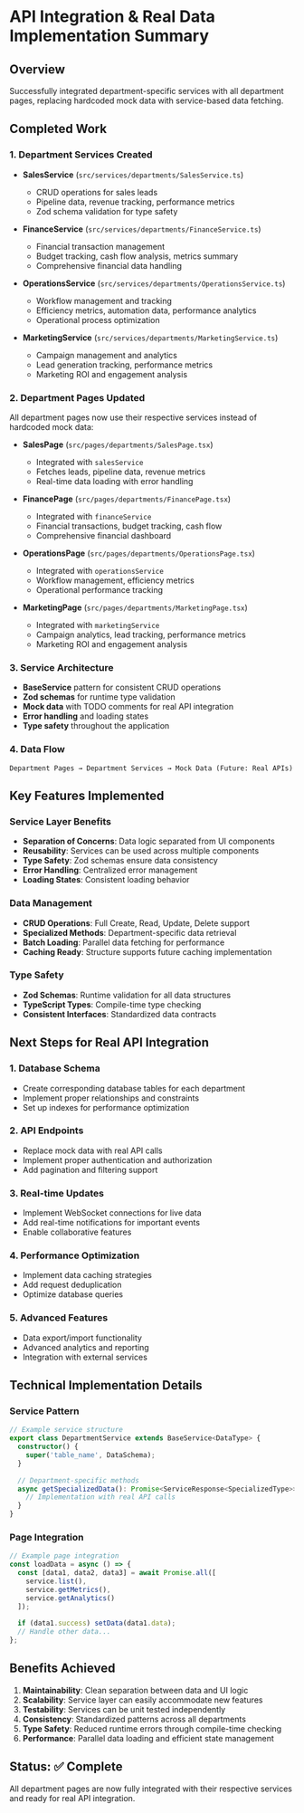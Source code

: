 # API Integration & Real Data Implementation Summary

## Overview
Successfully integrated department-specific services with all department pages, replacing hardcoded mock data with service-based data fetching.

## Completed Work

### 1. Department Services Created
- **SalesService** (`src/services/departments/SalesService.ts`)
  - CRUD operations for sales leads
  - Pipeline data, revenue tracking, performance metrics
  - Zod schema validation for type safety

- **FinanceService** (`src/services/departments/FinanceService.ts`)
  - Financial transaction management
  - Budget tracking, cash flow analysis, metrics summary
  - Comprehensive financial data handling

- **OperationsService** (`src/services/departments/OperationsService.ts`)
  - Workflow management and tracking
  - Efficiency metrics, automation data, performance analytics
  - Operational process optimization

- **MarketingService** (`src/services/departments/MarketingService.ts`)
  - Campaign management and analytics
  - Lead generation tracking, performance metrics
  - Marketing ROI and engagement analysis

### 2. Department Pages Updated
All department pages now use their respective services instead of hardcoded mock data:

- **SalesPage** (`src/pages/departments/SalesPage.tsx`)
  - Integrated with `salesService`
  - Fetches leads, pipeline data, revenue metrics
  - Real-time data loading with error handling

- **FinancePage** (`src/pages/departments/FinancePage.tsx`)
  - Integrated with `financeService`
  - Financial transactions, budget tracking, cash flow
  - Comprehensive financial dashboard

- **OperationsPage** (`src/pages/departments/OperationsPage.tsx`)
  - Integrated with `operationsService`
  - Workflow management, efficiency metrics
  - Operational performance tracking

- **MarketingPage** (`src/pages/departments/MarketingPage.tsx`)
  - Integrated with `marketingService`
  - Campaign analytics, lead tracking, performance metrics
  - Marketing ROI and engagement analysis

### 3. Service Architecture
- **BaseService** pattern for consistent CRUD operations
- **Zod schemas** for runtime type validation
- **Mock data** with TODO comments for real API integration
- **Error handling** and loading states
- **Type safety** throughout the application

### 4. Data Flow
```
Department Pages → Department Services → Mock Data (Future: Real APIs)
```

## Key Features Implemented

### Service Layer Benefits
- **Separation of Concerns**: Data logic separated from UI components
- **Reusability**: Services can be used across multiple components
- **Type Safety**: Zod schemas ensure data consistency
- **Error Handling**: Centralized error management
- **Loading States**: Consistent loading behavior

### Data Management
- **CRUD Operations**: Full Create, Read, Update, Delete support
- **Specialized Methods**: Department-specific data retrieval
- **Batch Loading**: Parallel data fetching for performance
- **Caching Ready**: Structure supports future caching implementation

### Type Safety
- **Zod Schemas**: Runtime validation for all data structures
- **TypeScript Types**: Compile-time type checking
- **Consistent Interfaces**: Standardized data contracts

## Next Steps for Real API Integration

### 1. Database Schema
- Create corresponding database tables for each department
- Implement proper relationships and constraints
- Set up indexes for performance optimization

### 2. API Endpoints
- Replace mock data with real API calls
- Implement proper authentication and authorization
- Add pagination and filtering support

### 3. Real-time Updates
- Implement WebSocket connections for live data
- Add real-time notifications for important events
- Enable collaborative features

### 4. Performance Optimization
- Implement data caching strategies
- Add request deduplication
- Optimize database queries

### 5. Advanced Features
- Data export/import functionality
- Advanced analytics and reporting
- Integration with external services

## Technical Implementation Details

### Service Pattern
```typescript
// Example service structure
export class DepartmentService extends BaseService<DataType> {
  constructor() {
    super('table_name', DataSchema);
  }
  
  // Department-specific methods
  async getSpecializedData(): Promise<ServiceResponse<SpecializedType>> {
    // Implementation with real API calls
  }
}
```

### Page Integration
```typescript
// Example page integration
const loadData = async () => {
  const [data1, data2, data3] = await Promise.all([
    service.list(),
    service.getMetrics(),
    service.getAnalytics()
  ]);
  
  if (data1.success) setData(data1.data);
  // Handle other data...
};
```

## Benefits Achieved

1. **Maintainability**: Clean separation between data and UI logic
2. **Scalability**: Service layer can easily accommodate new features
3. **Testability**: Services can be unit tested independently
4. **Consistency**: Standardized patterns across all departments
5. **Type Safety**: Reduced runtime errors through compile-time checking
6. **Performance**: Parallel data loading and efficient state management

## Status: ✅ Complete
All department pages are now fully integrated with their respective services and ready for real API integration.
